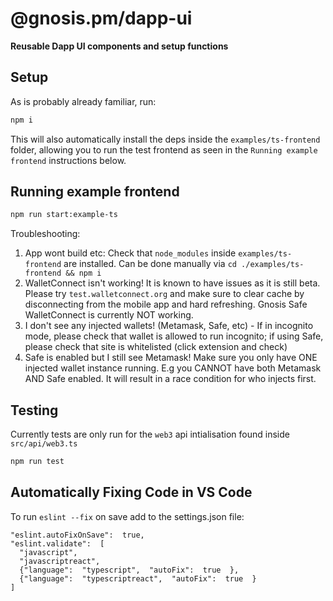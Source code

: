 # @gnosis.pm/dapp-ui
<strong>Reusable Dapp UI components and setup functions</strong>

## Setup
As is probably already familiar, run:

```sh
npm i
```

This will also automatically install the deps inside the `examples/ts-frontend` folder, allowing you to run the test frontend as seen in the `Running example frontend` instructions below.

## Running example frontend
```sh
npm run start:example-ts
```

Troubleshooting: 
1. App wont build etc: Check that `node_modules` inside `examples/ts-frontend` are installed. Can be done manually via `cd ./examples/ts-frontend && npm i`
2. WalletConnect isn't working! It is known to have issues as it is still beta. Please try `test.walletconnect.org` and make sure to clear cache by disconnecting from the mobile app and hard refreshing. Gnosis Safe WalletConnect is currently NOT working.
3. I don't see any injected wallets! (Metamask, Safe, etc) - If in incognito mode, please check that wallet is allowed to run incognito; if using Safe, please check that site is whitelisted (click extension and check)
4. Safe is enabled but I still see Metamask! Make sure you only have ONE injected wallet instance running. E.g you CANNOT have both Metamask AND Safe enabled. It will result in a race condition for who injects first.

## Testing
Currently tests are only run for the `web3` api intialisation found inside `src/api/web3.ts`

```sh
npm run test
```

## Automatically Fixing Code in VS Code
To run `eslint --fix` on save add to the settings.json file:

```
"eslint.autoFixOnSave":  true,
"eslint.validate":  [
  "javascript",
  "javascriptreact",
  {"language":  "typescript",  "autoFix":  true  },
  {"language":  "typescriptreact",  "autoFix":  true  }
]
```
